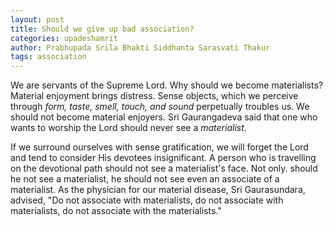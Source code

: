 ```yaml
---
layout: post
title: Should we give up bad association?
categories: upadeshamrit
author: Prabhupada Srila Bhakti Siddhanta Sarasvati Thakur
tags: association
---
```


We are servants of the Supreme Lord. Why should we become materialists? Material enjoyment brings distress. Sense objects, which we perceive through *form, taste, smell, touch, and sound* perpetually troubles us. We should not become material enjoyers. Sri Gaurangadeva said that one who wants to worship the Lord should never see a *materialist*.

If we surround ourselves with sense gratification, we will forget the Lord and tend to consider His devotees insignificant. A person who is travelling on the devotional path should not see a materialist's face. Not only. should he not see a materialist, he should not see even an associate of a materialist. As the physician for our material disease, Sri Gaurasundara, advised, "Do not associate with materialists, do not associate with materialists, do not associate with the materialists."


